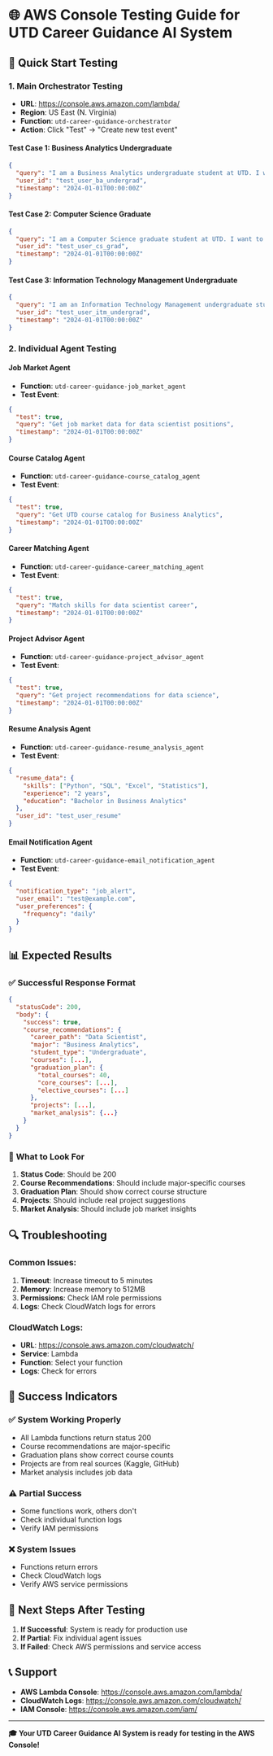 # 🌐 AWS Console Testing Guide for UTD Career Guidance AI System

## 🚀 Quick Start Testing

### 1. **Main Orchestrator Testing**
- **URL**: https://console.aws.amazon.com/lambda/
- **Region**: US East (N. Virginia)
- **Function**: `utd-career-guidance-orchestrator`
- **Action**: Click "Test" → "Create new test event"

#### Test Case 1: Business Analytics Undergraduate
```json
{
  "query": "I am a Business Analytics undergraduate student at UTD. I want to become a data scientist. What courses should I take?",
  "user_id": "test_user_ba_undergrad",
  "timestamp": "2024-01-01T00:00:00Z"
}
```

#### Test Case 2: Computer Science Graduate
```json
{
  "query": "I am a Computer Science graduate student at UTD. I want to become a software engineer. What courses should I take?",
  "user_id": "test_user_cs_grad",
  "timestamp": "2024-01-01T00:00:00Z"
}
```

#### Test Case 3: Information Technology Management Undergraduate
```json
{
  "query": "I am an Information Technology Management undergraduate student at UTD. I want to become a data analyst. What courses should I take?",
  "user_id": "test_user_itm_undergrad",
  "timestamp": "2024-01-01T00:00:00Z"
}
```

### 2. **Individual Agent Testing**

#### Job Market Agent
- **Function**: `utd-career-guidance-job_market_agent`
- **Test Event**:
```json
{
  "test": true,
  "query": "Get job market data for data scientist positions",
  "timestamp": "2024-01-01T00:00:00Z"
}
```

#### Course Catalog Agent
- **Function**: `utd-career-guidance-course_catalog_agent`
- **Test Event**:
```json
{
  "test": true,
  "query": "Get UTD course catalog for Business Analytics",
  "timestamp": "2024-01-01T00:00:00Z"
}
```

#### Career Matching Agent
- **Function**: `utd-career-guidance-career_matching_agent`
- **Test Event**:
```json
{
  "test": true,
  "query": "Match skills for data scientist career",
  "timestamp": "2024-01-01T00:00:00Z"
}
```

#### Project Advisor Agent
- **Function**: `utd-career-guidance-project_advisor_agent`
- **Test Event**:
```json
{
  "test": true,
  "query": "Get project recommendations for data science",
  "timestamp": "2024-01-01T00:00:00Z"
}
```

#### Resume Analysis Agent
- **Function**: `utd-career-guidance-resume_analysis_agent`
- **Test Event**:
```json
{
  "resume_data": {
    "skills": ["Python", "SQL", "Excel", "Statistics"],
    "experience": "2 years",
    "education": "Bachelor in Business Analytics"
  },
  "user_id": "test_user_resume"
}
```

#### Email Notification Agent
- **Function**: `utd-career-guidance-email_notification_agent`
- **Test Event**:
```json
{
  "notification_type": "job_alert",
  "user_email": "test@example.com",
  "user_preferences": {
    "frequency": "daily"
  }
}
```

## 📊 Expected Results

### ✅ **Successful Response Format**
```json
{
  "statusCode": 200,
  "body": {
    "success": true,
    "course_recommendations": {
      "career_path": "Data Scientist",
      "major": "Business Analytics",
      "student_type": "Undergraduate",
      "courses": [...],
      "graduation_plan": {
        "total_courses": 40,
        "core_courses": [...],
        "elective_courses": [...]
      },
      "projects": [...],
      "market_analysis": {...}
    }
  }
}
```

### 🎯 **What to Look For**
1. **Status Code**: Should be 200
2. **Course Recommendations**: Should include major-specific courses
3. **Graduation Plan**: Should show correct course structure
4. **Projects**: Should include real project suggestions
5. **Market Analysis**: Should include job market insights

## 🔍 **Troubleshooting**

### Common Issues:
1. **Timeout**: Increase timeout to 5 minutes
2. **Memory**: Increase memory to 512MB
3. **Permissions**: Check IAM role permissions
4. **Logs**: Check CloudWatch logs for errors

### CloudWatch Logs:
- **URL**: https://console.aws.amazon.com/cloudwatch/
- **Service**: Lambda
- **Function**: Select your function
- **Logs**: Check for errors

## 🎉 **Success Indicators**

### ✅ **System Working Properly**
- All Lambda functions return status 200
- Course recommendations are major-specific
- Graduation plans show correct course counts
- Projects are from real sources (Kaggle, GitHub)
- Market analysis includes job data

### ⚠️ **Partial Success**
- Some functions work, others don't
- Check individual function logs
- Verify IAM permissions

### ❌ **System Issues**
- Functions return errors
- Check CloudWatch logs
- Verify AWS service permissions

## 🚀 **Next Steps After Testing**

1. **If Successful**: System is ready for production use
2. **If Partial**: Fix individual agent issues
3. **If Failed**: Check AWS permissions and service access

## 📞 **Support**

- **AWS Lambda Console**: https://console.aws.amazon.com/lambda/
- **CloudWatch Logs**: https://console.aws.amazon.com/cloudwatch/
- **IAM Console**: https://console.aws.amazon.com/iam/

---

**🎓 Your UTD Career Guidance AI System is ready for testing in the AWS Console!**
